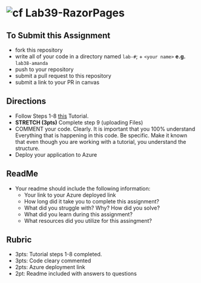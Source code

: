 ![cf](http://i.imgur.com/7v5ASc8.png) Lab39-RazorPages
=====================================

## To Submit this Assignment
- fork this repository
- write all of your code in a directory named `lab-#`; + `<your name>` **e.g.** `lab38-amanda`
- push to your repository
- submit a pull request to this repository
- submit a link to your PR in canvas

## Directions 
- Follow Steps 1-8 [this](https://docs.microsoft.com/en-us/aspnet/core/tutorials/razor-pages/) Tutorial.
- **STRETCH (3pts)** Complete step 9 (uploading Files)
-  COMMENT your code. Clearly. It is important that you 100% understand Everything that is happening in this code. Be specific. Make it known that even though you are working with a tutorial, you understand the structure. 
- Deploy your application to Azure

## ReadMe
- Your readme should include the following information:
  - Your link to your Azure deployed link
  - How long did it take you to complete this assignment?
  - What did you struggle with? Why? How did you solve?
  - What did you learn during this assignment?
  - What resources did you utilize for this assingment?

## Rubric
- 3pts: Tutorial steps 1-8 completed. 
- 3pts: Code cleary commented
- 2pts: Azure deployment link
- 2pt: Readme included with answers to questions
